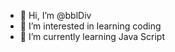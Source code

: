 - 👋 Hi, I’m @bblDiv
- 👀 I’m interested in learning coding
- 🌱 I’m currently learning Java Script

<!---
bblDiv/bblDiv is a ✨ special ✨ repository because its `README.md` (this file) appears on your GitHub profile.
You can click the Preview link to take a look at your changes.
--->
